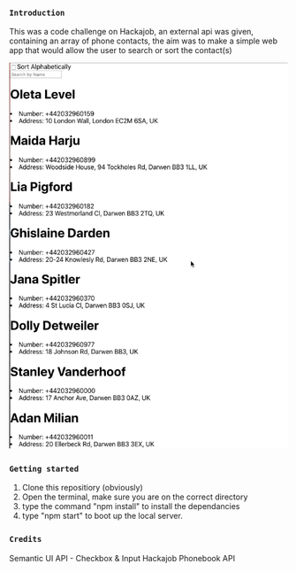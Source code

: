 
### `Introduction`

This was a code challenge on Hackajob, an external api was given, containing an array of phone contacts, the aim was to make a simple web app that would allow the user to search or sort the contact(s)

![Phonebook demo](demo.gif)

### `Getting started`

1) Clone this repositiory (obviously) 
2) Open the terminal, make sure you are on the correct directory 
3) type the command "npm install" to install the dependancies 
4) type "npm start" to boot up the local server.

### `Credits`

Semantic UI API - Checkbox & Input 
Hackajob Phonebook API 



